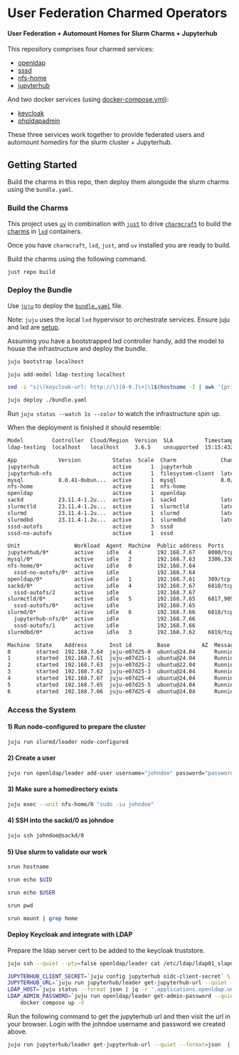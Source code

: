 # User Federation Charmed Operators

#### User Federation + Automount Homes for Slurm Charms + Jupyterhub

This repository comprises four charmed services:
* [openldap](./charms/openldap)
* [sssd](./charms/sssd)
* [nfs-home](./charms/nfs-home)
* [jupyterhub](./charms/jupyterhub)

And two docker services (using [docker-compose.yml](./docker-compose.yml)):
* [keycloak](https://keycloak.org)
* [phpldapadmin](https://github.com/leenooks/phpLDAPadmin)

These three services work together to provide federated users and automount homedirs for the slurm cluster + Jupyterhub.

## Getting Started
Build the charms in this repo, then deploy them alongside the slurm charms using the `bundle.yaml`.

### Build the Charms
This project uses [`uv`](https://docs.astral.sh/uv/) in combination with [`just`](https://github.com/casey/just)
to drive [`charmcraft`](https://canonical-charmcraft.readthedocs-hosted.com/en/stable/) to build the [charms](https://juju.is/charms-architecture) in [`lxd`](https://canonical.com/lxd) containers.

Once you have `charmcraft`, `lxd`, `just`, and `uv` installed you are ready to build.

Build the charms using the following command.
```bash
just repo build
```


### Deploy the Bundle
Use [`juju`](https://juju.is/) to deploy the [`bundle.yaml`](./bundle.yaml) file.

Note: `juju` uses the local `lxd` hypervisor to orchestrate services. Ensure juju and lxd are [setup](https://canonical.com/microstack/docs/bootstrap-lxd-based-juju-controller).

Assuming you have a bootstrapped lxd controller handy, add the model to house the infrastructure and deploy the bundle.
```bash
juju bootstrap localhost

juju add-model ldap-testing localhost

sed -i "s|\(keycloak-url: http://\)[0-9.]\+|\1$(hostname -I | awk '{print $1}')|" bundle.yaml

juju deploy ./bundle.yaml
```

Run `juju status --watch 1s --color` to watch the infrastructure spin up.

When the deployment is finished it should resemble:
```bash
Model         Controller  Cloud/Region  Version  SLA          Timestamp
ldap-testing  localhost   localhost     3.6.5    unsupported  15:15:43Z

App             Version          Status  Scale  Charm              Channel      Rev  Exposed  Message
jupyterhub                       active      1  jupyterhub                        0  no       http://192.168.7.67:8000
jupyterhub-nfs                   active      1  filesystem-client  latest/edge   16  no       Mounted filesystem at `/jupyterhub-nfs`.
mysql           8.0.41-0ubun...  active      1  mysql              8.0/stable   366  no       
nfs-home                         active      1  nfs-home                          0  no       
openldap                         active      1  openldap                          0  no       Serving: dc=vantage
sackd           23.11.4-1.2u...  active      1  sackd              latest/edge   24  no       
slurmctld       23.11.4-1.2u...  active      1  slurmctld          latest/edge  106  no       
slurmd          23.11.4-1.2u...  active      1  slurmd             latest/edge  127  no       
slurmdbd        23.11.4-1.2u...  active      1  slurmdbd           latest/edge   98  no       
sssd-autofs                      active      3  sssd                              0  no       
sssd-no-autofs                   active      1  sssd                              0  no       

Unit                 Workload  Agent  Machine  Public address  Ports           Message
jupyterhub/0*        active    idle   4        192.168.7.67    8000/tcp        http://192.168.7.67:8000
mysql/0*             active    idle   2        192.168.7.63    3306,33060/tcp  Primary
nfs-home/0*          active    idle   0        192.168.7.64                    
  sssd-no-autofs/0*  active    idle            192.168.7.64                    
openldap/0*          active    idle   1        192.168.7.61    389/tcp         Serving: dc=vantage
sackd/0*             active    idle   4        192.168.7.67    6818/tcp        
  sssd-autofs/2      active    idle            192.168.7.67                    
slurmctld/0*         active    idle   5        192.168.7.65    6817,9092/tcp   
  sssd-autofs/0*     active    idle            192.168.7.65                    
slurmd/0*            active    idle   6        192.168.7.66    6818/tcp        
  jupyterhub-nfs/0*  active    idle            192.168.7.66                    Mounted filesystem at `/jupyterhub-nfs`.
  sssd-autofs/1      active    idle            192.168.7.66                    
slurmdbd/0*          active    idle   3        192.168.7.62    6819/tcp        

Machine  State    Address       Inst id        Base          AZ  Message
0        started  192.168.7.64  juju-e07d25-0  ubuntu@24.04      Running
1        started  192.168.7.61  juju-e07d25-1  ubuntu@24.04      Running
2        started  192.168.7.63  juju-e07d25-2  ubuntu@22.04      Running
3        started  192.168.7.62  juju-e07d25-3  ubuntu@24.04      Running
4        started  192.168.7.67  juju-e07d25-4  ubuntu@24.04      Running
5        started  192.168.7.65  juju-e07d25-5  ubuntu@24.04      Running
6        started  192.168.7.66  juju-e07d25-6  ubuntu@24.04      Running
```

### Access the System

#### 1) Run node-configured to prepare the cluster
```bash
juju run slurmd/leader node-configured
```

#### 2) Create a user
```bash
juju run openldap/leader add-user username="johndoe" password="password" uid="'5999'" ssh-key="$(cat ~/.ssh/id_rsa.pub)" email="johndoe@example.com"
```

#### 3) Make sure a homedirectory exists
```bash
juju exec --unit nfs-home/0 "sudo -iu johndoe"
```

#### 4) SSH into the sackd/0 as johndoe
```bash
juju ssh johndoe@sackd/0
```

#### 5) Use slurm to validate our work
```bash
srun hostname

srun echo $UID

srun echo $USER

srun pwd

srun mount | grep home
```

#### Deploy Keycloak and integrate with LDAP
Prepare the ldap server cert to be added to the keycloak truststore.
```bash
juju ssh --quiet --pty=false openldap/leader cat /etc/ldap/ldap01_slapd_cert.pem > .extras/cert.pem
```

```bash
JUPYTERHUB_CLIENT_SECRET=`juju config jupyterhub oidc-client-secret` \
JUPYTERHUB_URL=`juju run jupyterhub/leader get-jupyterhub-url --quiet --format=json  | jq .[].results.url | xargs -I % -0 python3 -c 'print(%)'` \
LDAP_HOST=`juju status --format json | jq -r '.applications.openldap.units[]["public-address"]'` \
LDAP_ADMIN_PASSWORD=`juju run openldap/leader get-admin-password --quiet | awk '{print $2}' | tr -d "\n"` \
    docker compose up -d
```

Run the following command to get the jupyterhub url and then visit the url in your browser. Login with the johndoe username and password we created above.
```bash
juju run jupyterhub/leader get-jupyterhub-url --quiet --format=json  | jq .[].results.url | xargs -I % -0 python3 -c 'print(%)'
```


